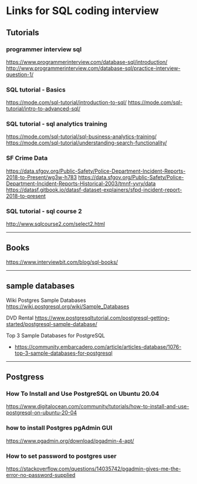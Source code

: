 # Links for SQL coding interview

## Tutorials

### programmer interview sql
https://www.programmerinterview.com/database-sql/introduction/
http://www.programmerinterview.com/database-sql/practice-interview-question-1/

### SQL tutorial - Basics
https://mode.com/sql-tutorial/introduction-to-sql/
https://mode.com/sql-tutorial/intro-to-advanced-sql/

### SQL tutorial - sql analytics training
https://mode.com/sql-tutorial/sql-business-analytics-training/
https://mode.com/sql-tutorial/understanding-search-functionality/

### SF Crime Data
https://data.sfgov.org/Public-Safety/Police-Department-Incident-Reports-2018-to-Present/wg3w-h783
https://data.sfgov.org/Public-Safety/Police-Department-Incident-Reports-Historical-2003/tmnf-yvry/data
https://datasf.gitbook.io/datasf-dataset-explainers/sfpd-incident-report-2018-to-present


### SQL tutorial - sql course 2
http://www.sqlcourse2.com/select2.html

-------------------------------------------------------------------------------

## Books

https://www.interviewbit.com/blog/sql-books/

-------------------------------------------------------------------------------

## sample databases

Wiki Postgres Sample Databases
https://wiki.postgresql.org/wiki/Sample_Databases

DVD Rental
https://www.postgresqltutorial.com/postgresql-getting-started/postgresql-sample-database/

Top 3 Sample Databases for PostgreSQL
* https://community.embarcadero.com/article/articles-database/1076-top-3-sample-databases-for-postgresql

-------------------------------------------------------------------------------

## Postgress 

### How To Install and Use PostgreSQL on Ubuntu 20.04
https://www.digitalocean.com/community/tutorials/how-to-install-and-use-postgresql-on-ubuntu-20-04


### how to install Postgres pgAdmin GUI
https://www.pgadmin.org/download/pgadmin-4-apt/

### How to set password to postgres user
https://stackoverflow.com/questions/14035742/pgadmin-gives-me-the-error-no-password-supplied

